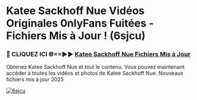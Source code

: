 # Katee Sackhoff Nue Vidéos Originales 0nlyFans Fuitées - Fichiers Mis à Jour ! (6sjcu)

<h3>🔴 CLIQUEZ ICI 🌐==►► <a href="https://tinyurl.com/2pmr4ezf" rel="nofollow">Katee Sackhoff Nue Fichiers Mis à Jour</a></h3>

Obtenez Katee Sackhoff Nue et tout le contenu. Vous pouvez maintenant accéder à toutes les vidéos et photos de Katee Sackhoff Nue. Nouveaux fichiers mis à jour 2025

[![6sjcu](https://i.imgur.com/6SNvagu.gif)](https://tinyurl.com/2pmr4ezf)
